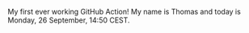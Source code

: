 My first ever working GitHub Action!
My name is Thomas and today is Monday, 26 September, 14:50 CEST. 
